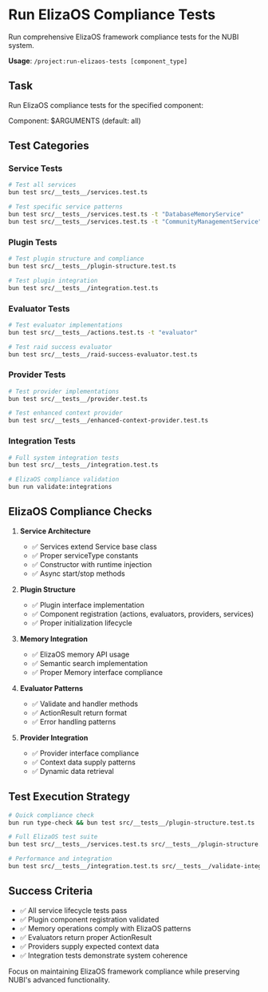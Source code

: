 # Run ElizaOS Compliance Tests

Run comprehensive ElizaOS framework compliance tests for the NUBI system.

**Usage**: `/project:run-elizaos-tests [component_type]`

## Task

Run ElizaOS compliance tests for the specified component:

Component: $ARGUMENTS (default: all)

## Test Categories

### Service Tests
```bash
# Test all services
bun test src/__tests__/services.test.ts

# Test specific service patterns
bun test src/__tests__/services.test.ts -t "DatabaseMemoryService"
bun test src/__tests__/services.test.ts -t "CommunityManagementService"
```

### Plugin Tests
```bash
# Test plugin structure and compliance
bun test src/__tests__/plugin-structure.test.ts

# Test plugin integration
bun test src/__tests__/integration.test.ts
```

### Evaluator Tests
```bash
# Test evaluator implementations
bun test src/__tests__/actions.test.ts -t "evaluator"

# Test raid success evaluator
bun test src/__tests__/raid-success-evaluator.test.ts
```

### Provider Tests
```bash
# Test provider implementations  
bun test src/__tests__/provider.test.ts

# Test enhanced context provider
bun test src/__tests__/enhanced-context-provider.test.ts
```

### Integration Tests
```bash
# Full system integration tests
bun test src/__tests__/integration.test.ts

# ElizaOS compliance validation
bun run validate:integrations
```

## ElizaOS Compliance Checks

1. **Service Architecture**
   - ✅ Services extend Service base class
   - ✅ Proper serviceType constants
   - ✅ Constructor with runtime injection
   - ✅ Async start/stop methods

2. **Plugin Structure**
   - ✅ Plugin interface implementation
   - ✅ Component registration (actions, evaluators, providers, services)
   - ✅ Proper initialization lifecycle

3. **Memory Integration**
   - ✅ ElizaOS memory API usage
   - ✅ Semantic search implementation
   - ✅ Proper Memory interface compliance

4. **Evaluator Patterns**
   - ✅ Validate and handler methods
   - ✅ ActionResult return format
   - ✅ Error handling patterns

5. **Provider Integration**
   - ✅ Provider interface compliance
   - ✅ Context data supply patterns
   - ✅ Dynamic data retrieval

## Test Execution Strategy

```bash
# Quick compliance check
bun run type-check && bun test src/__tests__/plugin-structure.test.ts

# Full ElizaOS test suite
bun test src/__tests__/services.test.ts src/__tests__/plugin-structure.test.ts src/__tests__/provider.test.ts src/__tests__/integration.test.ts

# Performance and integration
bun test src/__tests__/integration.test.ts src/__tests__/validate-integrations.test.ts
```

## Success Criteria

- ✅ All service lifecycle tests pass
- ✅ Plugin component registration validated
- ✅ Memory operations comply with ElizaOS patterns
- ✅ Evaluators return proper ActionResult
- ✅ Providers supply expected context data
- ✅ Integration tests demonstrate system coherence

Focus on maintaining ElizaOS framework compliance while preserving NUBI's advanced functionality.